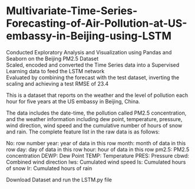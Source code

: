 # Multivariate-Time-Series-Forecasting-of-Air-Pollution-at-US-embassy-in-Beijing-using-LSTM

 Conducted Exploratory Analysis and Visualization using Pandas and Seaborn on the Beijing PM2.5 Dataset   
 Scaled, encoded and converted the Time Series data into a Supervised Learning data to feed the LSTM network  
 Evaluated by combining the forecast with the test dataset, inverting the scaling and achieving a test RMSE of 23.4
 
 This is a dataset that reports on the weather and the level of pollution each hour for five years at the US embassy in Beijing, China.

The data includes the date-time, the pollution called PM2.5 concentration, and the weather information including dew point, temperature, pressure, wind direction, wind speed and the cumulative number of hours of snow and rain. The complete feature list in the raw data is as follows:

No: row number
year: year of data in this row
month: month of data in this row
day: day of data in this row
hour: hour of data in this row
pm2.5: PM2.5 concentration
DEWP: Dew Point
TEMP: Temperature
PRES: Pressure
cbwd: Combined wind direction
Iws: Cumulated wind speed
Is: Cumulated hours of snow
Ir: Cumulated hours of rain

Download Dataset and run the LSTM.py file
